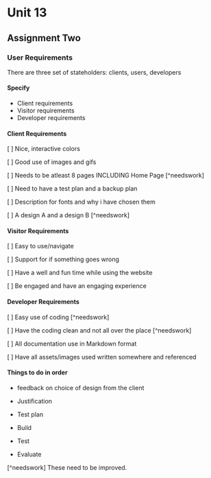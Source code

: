 # Unit 13

## Assignment Two

### User Requirements

There are three set of stateholders: clients, users, developers

#### Specify
- Client requirements
- Visitor requirements
- Developer requirements

#### Client Requirements

[ ] Nice, interactive colors

[ ] Good use of images and gifs

[ ] Needs to be atleast 8 pages INCLUDING Home Page [^needswork]

[ ] Need to have a test plan and a backup plan

[ ] Description for fonts and why i have chosen them

[ ] A design A and a design B [^needswork]

#### Visitor Requirements

[ ] Easy to use/navigate

[ ] Support for if something goes wrong

[ ] Have a well and fun time while using the website

[ ] Be engaged and have an engaging experience 

#### Developer Requirements 

[ ] Easy use of coding [^needswork]

[ ] Have the coding clean and not all over the place [^needswork]

[ ] All documentation use in Markdown format

[ ] Have all assets/images used written somewhere and referenced

#### Things to do in order

- feedback on choice of design from the client

- Justification

- Test plan

- Build

- Test

- Evaluate

[^needswork] These need to be improved.